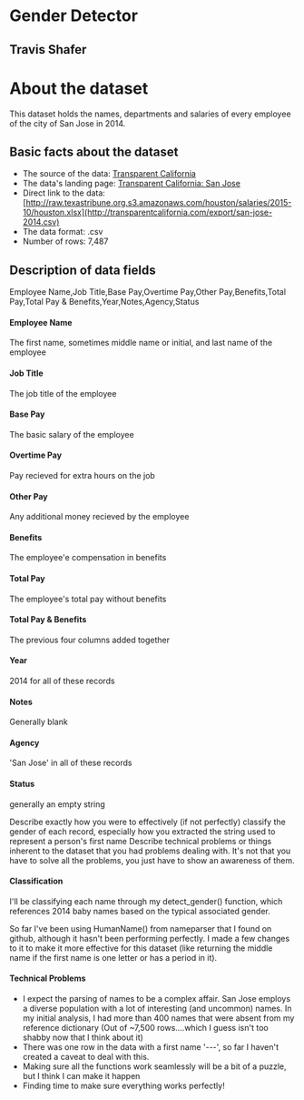 # Gender Detector

## Travis Shafer


# About the dataset

This dataset holds the names, departments and salaries of every employee of the city of San Jose in 2014.


## Basic facts about the dataset

- The source of the data: [Transparent California](www.transparentcalifornia.com)
- The data's landing page: [Transparent California: San Jose](http://transparentcalifornia.com/salaries/2014/san-jose/)
- Direct link to the data: [http://raw.texastribune.org.s3.amazonaws.com/houston/salaries/2015-10/houston.xlsx](http://transparentcalifornia.com/export/san-jose-2014.csv)
- The data format: .csv
- Number of rows: 7,487

## Description of data fields
Employee Name,Job Title,Base Pay,Overtime Pay,Other Pay,Benefits,Total Pay,Total Pay & Benefits,Year,Notes,Agency,Status
#### Employee Name

The first name, sometimes middle name or initial, and last name of the employee

#### Job Title

The job title of the employee

#### Base Pay

The basic salary of the employee

#### Overtime Pay

Pay recieved for extra hours on the job

#### Other Pay

Any additional money recieved by the employee

#### Benefits

The employee'e compensation in benefits

#### Total Pay

The employee's total pay without benefits

#### Total Pay & Benefits

The previous four columns added together

#### Year

2014 for all of these records

#### Notes

Generally blank

#### Agency

'San Jose' in all of these records

#### Status

generally an empty string 

Describe exactly how you were to effectively (if not perfectly) classify the gender of each record, especially how you extracted the string used to represent a person's first name
Describe technical problems or things inherent to the dataset that you had problems dealing with. It's not that you have to solve all the problems, you just have to show an awareness of them.

#### Classification

I'll be classifying each name through my detect_gender() function, which references 2014 baby names based on the typical associated gender.

So far I've been using HumanName() from nameparser that I found on github, although it hasn't been performing perfectly. I made a few changes to it to make it more effective for this dataset (like returning the middle name if the first name is one letter or has a period in it). 

#### Technical Problems
- I expect the parsing of names to be a complex affair. San Jose employs a diverse population with a lot of interesting (and uncommon) names. In my initial analysis, I had more than 400 names that were absent from my reference dictionary (Out of ~7,500 rows....which I guess isn't too shabby now that I think about it)
- There was one row in the data with a first name '---', so far I haven't created a caveat to deal with this.
- Making sure all the functions work seamlessly will be a bit of a puzzle, but I think I can make it happen
- Finding time to make sure everything works perfectly!

